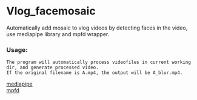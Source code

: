 # Vlog_facemosaic
Automatically add mosaic to vlog videos by detecting faces in the video, use mediapipe library and mpfd wrapper.
### Usage:
    The program will automatically process videofiles in current working dir, and generate processed video.
    If the original filename is A.mp4, the output will be A_blur.mp4.

[mediapipe](https://github.com/google/mediapipe) <br>
[mpfd](https://github.com/bearx/mpfd)